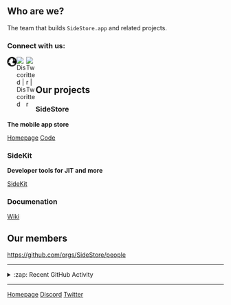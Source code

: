 <!-- 
Docs: How to use GitHub README and actions to auto-generate embedded content.
https://github.com/anuraghazra/github-readme-stats
https://www.youtube.com/watch?v=n6d4KHSKqGk
https://github.com/rahuldkjain/github-profile-readme-generator
 -->

## Who are we?

The team that builds `SideStore.app` and related projects.

### Connect with us:

<!--
[![Website](https://img.shields.io/website?label=sidestore.io&style=for-the-badge&url=https://sidestore.io)](https://sidestore.io)
[![Twitter Follow](https://img.shields.io/twitter/follow/sidestore_io?color=1DA1F2&logo=twitter&style=for-the-badge)](https://twitter.com/intent/follow?original_referer=https%3A%2F%2Fgithub.com%2Fsidestore&screen_name=sidestore)
[![GitHub Followers](https://img.shields.io/github/followers/sidestore?style=for-the-badge)]()
[![GitHub Sponsors](https://img.shields.io/github/sponsors/sidestore?style=for-the-badge
)]() 
-->

[<img align="left" alt="sidestore.io" width="22px" src="https://raw.githubusercontent.com/iconic/open-iconic/master/svg/globe.svg" />][website]
[<img align="left" alt="Discord | Discord" width="22px" src="https://cdn.jsdelivr.net/npm/simple-icons@v3/icons/discord.svg" />][discord]
[<img align="left" alt="Twitter | Twitter" width="22px" src="https://cdn.jsdelivr.net/npm/simple-icons@v3/icons/twitter.svg" />][twitter]

<br />
<br />

## Our projects

### SideStore

__The mobile app store__

[Homepage][website]
[Code][git.sidestore]

### SideKit

__Developer tools for JIT and more__

[SideKit][git.sidekit]

### Documenation

[Wiki][wiki]

## Our members

https://github.com/orgs/SideStore/people

---

<details>
  <summary>:zap: Recent GitHub Activity</summary>

<!--START_SECTION:activity-->
1. 🗣 Commented on [#465](https://github.com/SideStore/SideStore/issues/465) in [SideStore/SideStore](https://github.com/SideStore/SideStore)
2. ❗️ Opened issue [#465](https://github.com/SideStore/SideStore/issues/465) in [SideStore/SideStore](https://github.com/SideStore/SideStore)
3. 🗣 Commented on [#459](https://github.com/SideStore/SideStore/issues/459) in [SideStore/SideStore](https://github.com/SideStore/SideStore)
4. 🗣 Commented on [#459](https://github.com/SideStore/SideStore/issues/459) in [SideStore/SideStore](https://github.com/SideStore/SideStore)
5. 🗣 Commented on [#459](https://github.com/SideStore/SideStore/issues/459) in [SideStore/SideStore](https://github.com/SideStore/SideStore)
6. 🗣 Commented on [#459](https://github.com/SideStore/SideStore/issues/459) in [SideStore/SideStore](https://github.com/SideStore/SideStore)
7. 🗣 Commented on [#463](https://github.com/SideStore/SideStore/issues/463) in [SideStore/SideStore](https://github.com/SideStore/SideStore)
8. 🗣 Commented on [#463](https://github.com/SideStore/SideStore/issues/463) in [SideStore/SideStore](https://github.com/SideStore/SideStore)
9. 🗣 Commented on [#463](https://github.com/SideStore/SideStore/issues/463) in [SideStore/SideStore](https://github.com/SideStore/SideStore)
10. 🗣 Commented on [#463](https://github.com/SideStore/SideStore/issues/463) in [SideStore/SideStore](https://github.com/SideStore/SideStore)
11. 🗣 Commented on [#463](https://github.com/SideStore/SideStore/issues/463) in [SideStore/SideStore](https://github.com/SideStore/SideStore)
12. 🗣 Commented on [#463](https://github.com/SideStore/SideStore/issues/463) in [SideStore/SideStore](https://github.com/SideStore/SideStore)
13. 💪 Opened PR [#463](https://github.com/SideStore/SideStore/pull/463) in [SideStore/SideStore](https://github.com/SideStore/SideStore)
14. 🗣 Commented on [#458](https://github.com/SideStore/SideStore/issues/458) in [SideStore/SideStore](https://github.com/SideStore/SideStore)
15. 🗣 Commented on [#461](https://github.com/SideStore/SideStore/issues/461) in [SideStore/SideStore](https://github.com/SideStore/SideStore)
16. 🗣 Commented on [#344](https://github.com/SideStore/SideStore/issues/344) in [SideStore/SideStore](https://github.com/SideStore/SideStore)
17. 🗣 Commented on [#344](https://github.com/SideStore/SideStore/issues/344) in [SideStore/SideStore](https://github.com/SideStore/SideStore)
18. 🗣 Commented on [#344](https://github.com/SideStore/SideStore/issues/344) in [SideStore/SideStore](https://github.com/SideStore/SideStore)
19. 🗣 Commented on [#459](https://github.com/SideStore/SideStore/issues/459) in [SideStore/SideStore](https://github.com/SideStore/SideStore)
20. 🗣 Commented on [#461](https://github.com/SideStore/SideStore/issues/461) in [SideStore/SideStore](https://github.com/SideStore/SideStore)
<!--END_SECTION:activity-->

</details>

---

[Homepage][patreon] [Discord][discord] [Twitter][twitter]

<!--
- [Patreon][patreon]
- [OpenCollective][opencollective]
- [YouTube][youtube]
-->

[website]: https://sidestore.io
[wiki]: https://wiki.sidestore.io
[twitter]: https://twitter.com/sidestore_io
[discord]: https://discord.gg/sidestore-949183273383395328
[youtube]: https://youtube.com/TODO
[patreon]: https://www.patreon.com/SideStore
[opencollective]: https://opencollective.com/TODO
[git.sidestore]: https://github.com/SideStore/SideStore/
[git.sidekit]: https://github.com/SideStore/SideKit

